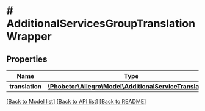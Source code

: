 # # AdditionalServicesGroupTranslationWrapper

## Properties

Name | Type | Description | Notes
------------ | ------------- | ------------- | -------------
**translation** | [**\Phobetor\Allegro\Model\AdditionalServiceTranslation[]**](AdditionalServiceTranslation.md) |  | [optional]

[[Back to Model list]](../../README.md#models) [[Back to API list]](../../README.md#endpoints) [[Back to README]](../../README.md)
